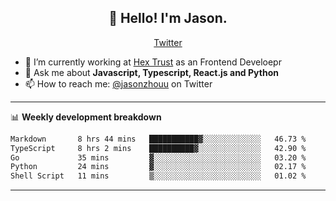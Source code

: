 <h2 align="center">👋 Hello! I'm Jason.</h2>
<p align="center">
  <a href="https://twitter.com/jasonzhouu">Twitter</a>
</p>


- 🔭 I’m currently working at [Hex Trust](https://hextrust.com/) as an Frontend Develoepr
- 💬 Ask me about **Javascript, Typescript, React.js and Python**
- 📫 How to reach me: [@jasonzhouu](https://twitter.com/jasonzhouu) on Twitter

-------

📊 **Weekly development breakdown**
<!--START_SECTION:waka-->

```txt
Markdown       8 hrs 44 mins   ███████████▓░░░░░░░░░░░░░   46.73 %
TypeScript     8 hrs 2 mins    ██████████▓░░░░░░░░░░░░░░   42.90 %
Go             35 mins         ▓░░░░░░░░░░░░░░░░░░░░░░░░   03.20 %
Python         24 mins         ▓░░░░░░░░░░░░░░░░░░░░░░░░   02.17 %
Shell Script   11 mins         ▒░░░░░░░░░░░░░░░░░░░░░░░░   01.02 %
```

<!--END_SECTION:waka-->

-------

